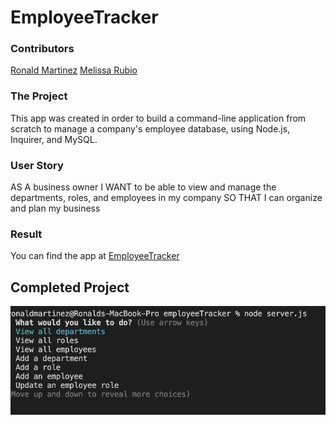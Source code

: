 # EmployeeTracker

### **Contributors**
[Ronald Martinez](https://github.com/RonaldMartinez00)
[Melissa Rubio](https://github.com/melissarubiio)
### **The Project**
This app was created in order to build a command-line application from scratch to manage a company's employee database, using Node.js, Inquirer, and MySQL.

### **User Story**
AS A business owner
I WANT to be able to view and manage the departments, roles, and employees in my company
SO THAT I can organize and plan my business
### **Result**


You can find the app at [EmployeeTracker](https://github.com/RonaldMartinez00/EmployeeTracker)

## **Completed Project**
![](/assets/ss1.png)


